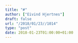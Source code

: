 ```yaml
---
title: "#"
author: ["Eivind Hjertnes"]
draft: false
url: "/2018/01/23//1014"
type: "post"
date: 2018-01-23T01:00:00+01:00
---
```

